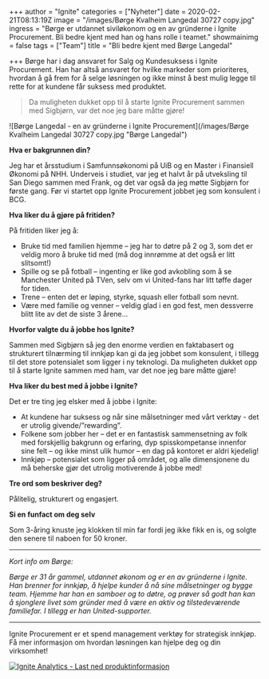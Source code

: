 +++
author = "Ignite"
categories = ["Nyheter"]
date = 2020-02-21T08:13:19Z
image = "/images/Børge Kvalheim Langedal 30727 copy.jpg"
ingress = "Børge er utdannet siviløkonom og en av gründerne i Ignite Procurement. Bli bedre kjent med han og hans rolle i teamet."
showmainimg = false
tags = ["Team"]
title = "Bli bedre kjent med Børge Langedal"

+++
Børge har i dag ansvaret for Salg og Kundesuksess i Ignite Procurement. Han har altså ansvaret for hvilke markeder som prioriteres, hvordan å gå frem for å selge løsningen og ikke minst å best mulig legge til rette for at kundene får suksess med produktet.

> Da muligheten dukket opp til å starte Ignite Procurement sammen med Sigbjørn, var det noe jeg bare måtte gjøre!

![Børge Langedal - en av gründerne i Ignite Procurement](/images/Børge Kvalheim Langedal 30727 copy.jpg "Børge Langedal")

**Hva er bakgrunnen din?**

Jeg har et årsstudium i Samfunnsøkonomi på UiB og en Master i Finansiell Økonomi på NHH. Underveis i studiet, var jeg et halvt år på utveksling til San Diego sammen med Frank, og det var også da jeg møtte Sigbjørn for første gang. Før vi startet opp Ignite Procurement jobbet jeg som konsulent i BCG.

**Hva liker du å gjøre på fritiden?**

På fritiden liker jeg å:

* Bruke tid med familien hjemme – jeg har to døtre på 2 og 3, som det er veldig moro å bruke tid med (må dog innrømme at det også er litt slitsomt!)
* Spille og se på fotball – ingenting er like god avkobling som å se Manchester United på TVen, selv om vi United-fans har litt tøffe dager for tiden.
* Trene – enten det er løping, styrke, squash eller fotball som nevnt.
* Være med familie og venner – veldig glad i en god fest, men dessverre blitt lite av det de siste 3 årene...

**Hvorfor valgte du å jobbe hos Ignite?**

Sammen med Sigbjørn så jeg den enorme verdien en faktabasert og strukturert tilnærming til innkjøp kan gi da jeg jobbet som konsulent, i tillegg til det store potensialet som ligger i ny teknologi. Da muligheten dukket opp til å starte Ignite sammen med ham, var det noe jeg bare måtte gjøre!

**Hva liker du best med å jobbe i Ignite?**

Det er tre ting jeg elsker med å jobbe i Ignite:

* At kundene har suksess og når sine målsetninger med vårt verktøy - det er utrolig givende/”rewarding”.
* Folkene som jobber her – det er en fantastisk sammensetning av folk med forskjellig bakgrunn og erfaring, dyp spisskompetanse innenfor sine felt – og ikke minst ulik humor – en dag på kontoret er aldri kjedelig!
* Innkjøp – potensialet som ligger på området, og alle dimensjonene du må beherske gjør det utrolig motiverende å jobbe med!

**Tre ord som beskriver deg?**

Pålitelig, strukturert og engasjert.

**Si en funfact om deg selv**

Som 3-åring knuste jeg klokken til min far fordi jeg ikke fikk en is, og solgte den senere til naboen for 50 kroner.

***

_Kort info om Børge:_

_Børge er 31 år gammel, utdannet økonom og er en av gründerne i Ignite. Han brenner for innkjøp, å hjelpe kunder å nå sine målsetninger og bygge team. Hjemme har han en samboer og to døtre, og prøver så godt han kan å sjonglere livet som gründer med å være en aktiv og tilstedeværende familiefar. I tillegg er han United-supporter._

***

Ignite Procurement er et spend management verktøy for strategisk innkjøp. Få mer informasjon om hvordan løsningen kan hjelpe deg og din virksomhet!

[![](https://www.ignite.no/images/Last%20ned%20produktinfo%20-%201200%20x100.png "Ignite Analytics - Last ned produktinformasjon")](https://www.ignite.no/ignite-analytics/produktinformasjon/ "Ignite Analytics - Last ned produktinformasjon")